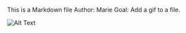 This is a Markdown file
Author: Marie
Goal: Add a gif to a file. 


![Alt Text](https://media.giphy.com/media/vFKqnCdLPNOKc/giphy.gif)
